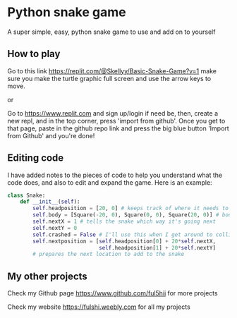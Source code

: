 # Python snake game
A super simple, easy, python snake game to use and add on to yourself

## How to play
Go to this link https://replit.com/@Skellyy/Basic-Snake-Game?v=1 make sure you make the turtle graphic full screen and use the arrow keys to move.

or

Go to https://www.replit.com and sign up/login if need be, then,
create a new repl, and in the top corner, press 'import from github'.
Once you get to that page, paste in the github repo link
and press the big blue button 'Import from Github'
and you're done!

## Editing code
I have added notes to the pieces of code to help you understand what the code does, and also to edit and expand the game. Here is an example:
```python
class Snake:
    def __init__(self):
        self.headposition = [20, 0] # keeps track of where it needs to go next
        self.body = [Square(-20, 0), Square(0, 0), Square(20, 0)] # body is a list of squares
        self.nextX = 1 # tells the snake which way it's going next
        self.nextY = 0
        self.crashed = False # I'll use this when I get around to collision detection
        self.nextposition = [self.headposition[0] + 20*self.nextX,
                             self.headposition[1] + 20*self.nextY]
        # prepares the next location to add to the snake
 ```


## My other projects
Check my Github page https://www.github.com/ful5hii for more projects

Check my website https://fulshi.weebly.com for all my projects
